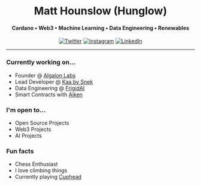 <h1 align="center">
   Matt Hounslow (Hunglow)
</h1>

<h4 align="center">Cardano • Web3 • Machine Learning • Data Engineering • Renewables </h4>

<p align="center">
    <a href="https://x.com/l0whung" target="_blank"><img alt="Twitter" src="https://img.shields.io/badge/-@l0whung-%231DA1F2?style=flat-square&logo=Twitter&logoColor=white&link=https://x.com/l0whung"></a>
    <a href="https://instagram.com/burritoflavouredkisses" target="_blank"><img alt="Instagram" src="https://img.shields.io/badge/-@burritoflavouredkisses-%23E4405F?style=flat-square&logo=Instagram&logoColor=white&link=https://instagram.com/burritoflavouredkisses"></a>
    <a href="https://www.linkedin.com/in/matthounslow/" target="_blank"><img alt="LinkedIn" src="https://img.shields.io/badge/-@matthounslow-%230077B5?style=flat-square&logo=linkedin&logoColor=white&link=https://www.linkedin.com/in/matthounslow/"></a>
</p>

<hr/>

### Currently working on...
- Founder @ [Algalon Labs](https://github.com/AlgalonLabs)
- Lead Developer @ [Kaa by Snek](https://www.kaaai.io/)
- Data Engineering @ [FrigidAI](https://frigid.ai/)
- Smart Contracts with [Aiken](aiken-lang.org)

### I'm open to...
- Open Source Projects
- Web3 Projects
- AI Projects

### Fun facts
- Chess Enthusiast
- I love climbing things
- Currently playing [Cuphead](https://www.cupheadgame.com/)
